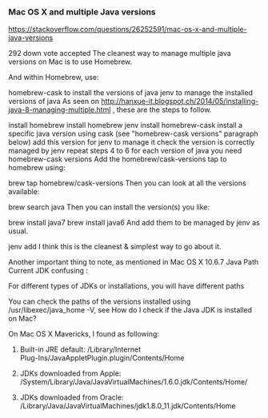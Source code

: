 ### Mac OS X and multiple Java versions
https://stackoverflow.com/questions/26252591/mac-os-x-and-multiple-java-versions

292
down vote
accepted
The cleanest way to manage multiple java versions on Mac is to use Homebrew.

And within Homebrew, use:

homebrew-cask to install the versions of java
jenv to manage the installed versions of java
As seen on http://hanxue-it.blogspot.ch/2014/05/installing-java-8-managing-multiple.html , these are the steps to follow.

install homebrew
install homebrew jenv
install homebrew-cask
install a specific java version using cask (see "homebrew-cask versions" paragraph below)
add this version for jenv to manage it
check the version is correctly managed by jenv
repeat steps 4 to 6 for each version of java you need
homebrew-cask versions
Add the homebrew/cask-versions tap to homebrew using:

brew tap homebrew/cask-versions
Then you can look at all the versions available:

brew search java
Then you can install the version(s) you like:

brew install java7
brew install java6
And add them to be managed by jenv as usual.

jenv add <javaVersionPathHere>
I think this is the cleanest & simplest way to go about it.

Another important thing to note, as mentioned in Mac OS X 10.6.7 Java Path Current JDK confusing :

For different types of JDKs or installations, you will have different paths

You can check the paths of the versions installed using /usr/libexec/java_home -V, see How do I check if the Java JDK is installed on Mac?

On Mac OS X Mavericks, I found as following:

1) Built-in JRE default: /Library/Internet\
  Plug-Ins/JavaAppletPlugin.plugin/Contents/Home

2) JDKs downloaded from Apple: /System/Library/Java/JavaVirtualMachines/1.6.0.jdk/Contents/Home/

3) JDKs downloaded from Oracle: /Library/Java/JavaVirtualMachines/jdk1.8.0_11.jdk/Contents/Home